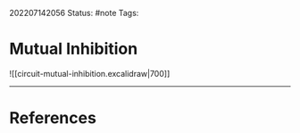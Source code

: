 202207142056
Status: #note
Tags:

# Mutual Inhibition
![[circuit-mutual-inhibition.excalidraw|700]]



---
# References